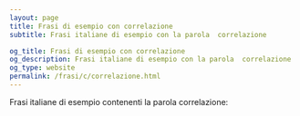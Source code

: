 ```yaml
---
layout: page
title: Frasi di esempio con correlazione 
subtitle: Frasi italiane di esempio con la parola  correlazione

og_title: Frasi di esempio con correlazione 
og_description: Frasi italiane di esempio con la parola  correlazione
og_type: website
permalink: /frasi/c/correlazione.html
---
```


Frasi italiane di esempio contenenti la parola correlazione:


